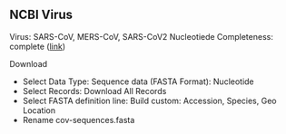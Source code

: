 ## NCBI Virus  

Virus: SARS-CoV, MERS-CoV, SARS-CoV2
Nucleotiede Completeness: complete ([link](https://www.ncbi.nlm.nih.gov/labs/virus/vssi/#/virus?SeqType_s=Nucleotide&VirusLineage_ss=SARS-CoV-2,%20taxid:2697049&VirusLineage_ss=Severe%20acute%20respiratory%20syndrome-related%20coronavirus,%20taxid:694009&VirusLineage_ss=Middle%20East%20respiratory%20syndrome-related%20coronavirus%20(MERS-CoV),%20taxid:1335626&Completeness_s=complete))


Download 
* Select Data Type: Sequence data (FASTA Format): Nucleotide  
* Select Records: Download All Records  
* Select FASTA definition line: Build custom: Accession, Species, Geo Location  
* Rename cov-sequences.fasta